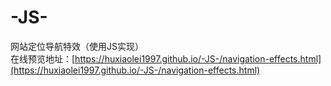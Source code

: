 # -JS-
网站定位导航特效（使用JS实现）<br>
在线预览地址：[https://huxiaolei1997.github.io/-JS-/navigation-effects.html](https://huxiaolei1997.github.io/-JS-/navigation-effects.html)
